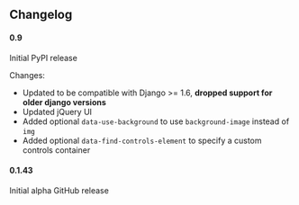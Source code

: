 ## Changelog

#### 0.9

Initial PyPI release

Changes:

- Updated to be compatible with Django >= 1.6, **dropped support for older django versions**
- Updated jQuery UI
- Added optional `data-use-background` to use `background-image` instead of `img`
- Added optional `data-find-controls-element` to specify a custom controls container

#### 0.1.43

Initial alpha GitHub release